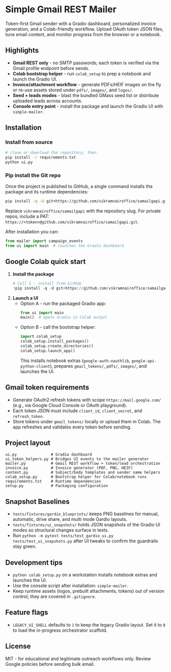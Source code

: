 # Simple Gmail REST Mailer

Token-first Gmail sender with a Gradio dashboard, personalized invoice generation, and a Colab-friendly workflow. Upload OAuth token JSON files, tune email content, and monitor progress from the browser or a notebook.

## Highlights
- **Gmail REST only** - no SMTP passwords; each token is verified via the Gmail profile endpoint before sends.
- **Colab bootstrap helper** - run `colab_setup` to prep a notebook and launch the Gradio UI.
- **Invoice/attachment workflow** - generate PDFs/HEIF images on the fly or re-use assets stored under `pdfs/`, `images/`, and `logos/`.
- **Seed + leads modes** - blast the bundled GMass seed list or distribute uploaded leads across accounts.
- **Console entry point** - install the package and launch the Gradio UI with `simple-mailer`.

## Installation

### Install from source
```bash
# clone or download the repository, then
pip install -r requirements.txt
python ui.py
```

### Pip install the Git repo
Once the project is published to GitHub, a single command installs the package and its runtime dependencies:
```bash
pip install -q -U git+https://github.com/vikramnairoffice/samailgapi.git@main
```
Replace `vikramnairoffice/samailgapi` with the repository slug. For private repos, include a PAT: `https://<token>@github.com/vikramnairoffice/samailgapi.git`.

After installation you can:
```python
from mailer import campaign_events
from ui import main  # launches the Gradio dashboard
```

## Google Colab quick start

1. **Install the package**
   ```python
   # Cell 1 - install from GitHub
   !pip install -q -U git+https://github.com/vikramnairoffice/samailgapi.git@main
   ```
2. **Launch a UI**
   - Option A - run the packaged Gradio app:
     ```python
     from ui import main
     main()  # opens Gradio in Colab output
     ```
   - Option B - call the bootstrap helper:
     ```python
     import colab_setup
     colab_setup.install_packages()
     colab_setup.create_directories()
     colab_setup.launch_app()
     ```
     This installs notebook extras (`google-auth-oauthlib`, `google-api-python-client`), prepares `gmail_tokens/`, `pdfs/`, `images/`, and launches the UI.

## Gmail token requirements
- Generate OAuth2 refresh tokens with scope `https://mail.google.com/` (e.g., via Google Cloud Console or OAuth playground).
- Each token JSON must include `client_id`, `client_secret`, and `refresh_token`.
- Store tokens under `gmail_tokens/` locally or upload them in Colab. The app refreshes and validates every token before sending.

## Project layout
```
ui.py               # Gradio dashboard
ui_token_helpers.py # Bridges UI events to the mailer generator
mailer.py           # Gmail REST workflow + token/lead orchestration
invoice.py          # Invoice generator (PDF, PNG, HEIF)
content.py          # Subject/body templates and sender name helpers
colab_setup.py      # Bootstrap helper for Colab/notebook runs
requirements.txt    # Runtime dependencies
setup.py            # Packaging configuration
```

## Snapshot Baselines
- `tests/fixtures/gardio_blueprints/` keeps PNG baselines for manual, automatic, drive share, and multi mode Gardio layouts.
- `tests/fixtures/ui_snapshots/` holds JSON snapshots of the Gradio UI modes so structural changes surface in tests.
- Run `python -m pytest tests/test_gardio_ui.py tests/test_ui_snapshots.py` after UI tweaks to confirm the guardrails stay green.

## Development tips
- `python colab_setup.py` on a workstation installs notebook extras and launches the UI.
- Use the console script after installation: `simple-mailer`.
- Keep runtime assets (logos, prebuilt attachments, tokens) out of version control; they are covered in `.gitignore`.

## Feature flags
- `LEGACY_UI_SHELL` defaults to `1` to keep the legacy Gradio layout. Set it to `0` to load the in-progress orchestrator scaffold.

## License
MIT - for educational and legitimate outreach workflows only. Review Google policies before sending bulk email.

